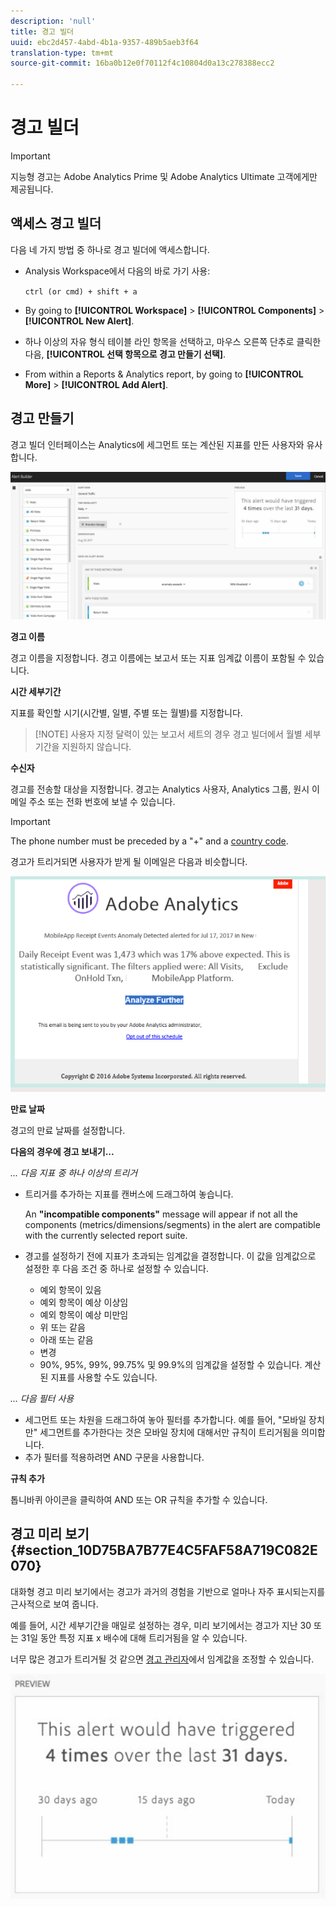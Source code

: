 ```yaml
---
description: 'null'
title: 경고 빌더
uuid: ebc2d457-4abd-4b1a-9357-489b5aeb3f64
translation-type: tm+mt
source-git-commit: 16ba0b12e0f70112f4c10804d0a13c278388ecc2

---
```



# 경고 빌더

>[!IMPORTANT]
>
>지능형 경고는 Adobe Analytics Prime 및 Adobe Analytics Ultimate 고객에게만 제공됩니다.

## 액세스 경고 빌더

다음 네 가지 방법 중 하나로 경고 빌더에 액세스합니다.

* Analysis Workspace에서 다음의 바로 가기 사용:

   `ctrl (or cmd) + shift + a`
* By going to **[!UICONTROL Workspace]** &gt; **[!UICONTROL Components]** &gt; **[!UICONTROL New Alert]**.
* 하나 이상의 자유 형식 테이블 라인 항목을 선택하고, 마우스 오른쪽 단추로 클릭한 다음, **[!UICONTROL 선택 항목으로 경고 만들기 선택]**.
* From within a Reports &amp; Analytics report, by going to **[!UICONTROL More]** &gt; **[!UICONTROL Add Alert]**.

## 경고 만들기

경고 빌더 인터페이스는 Analytics에 세그먼트 또는 계산된 지표를 만든 사용자와 유사합니다.

![](assets/alert_builder.png)

<!--Meike, I edited this table for validation -->

**경고 이름**

경고 이름을 지정합니다. 경고 이름에는 보고서 또는 지표 임계값 이름이 포함될 수 있습니다.

**시간 세부기간**

지표를 확인할 시기(시간별, 일별, 주별 또는 월별)를 지정합니다.

> [!NOTE] 사용자 지정 달력이 있는 보고서 세트의 경우 경고 빌더에서 월별 세부기간을 지원하지 않습니다.

**수신자**

경고를 전송할 대상을 지정합니다. 경고는 Analytics 사용자, Analytics 그룹, 원시 이메일 주소 또는 전화 번호에 보낼 수 있습니다. 

>[!IMPORTANT]
>
>The phone number must be preceded by a "+" and a [country code](https://countrycode.org/).

경고가 트리거되면 사용자가 받게 될 이메일은 다음과 비슷합니다.

![](assets/alerts-email.PNG)

**만료 날짜**

경고의 만료 날짜를 설정합니다. 

**다음의 경우에 경고 보내기...**

*... 다음 지표 중 하나 이상의 트리거*

* 트리거를 추가하는 지표를 캔버스에 드래그하여 놓습니다. 

   An **"incompatible components"** message will appear if not all the components (metrics/dimensions/segments) in the alert are compatible with the currently selected report suite.
* 경고를 설정하기 전에 지표가 초과되는 임계값을 결정합니다. 이 값을 임계값으로 설정한 후 다음 조건 중 하나로 설정할 수 있습니다. 

   * 예외 항목이 있음
   * 예외 항목이 예상 이상임
   * 예외 항목이 예상 미만임
   * 위 또는 같음
   * 아래 또는 같음
   * 변경
   * 90%, 95%, 99%, 99.75% 및 99.9%의 임계값을 설정할 수 있습니다.
   계산된 지표를 사용할 수도 있습니다.

*... 다음 필터 사용*

* 세그먼트 또는 차원을 드래그하여 놓아 필터를 추가합니다. 예를 들어, "모바일 장치만" 세그먼트를 추가한다는 것은 모바일 장치에 대해서만 규칙이 트리거됨을 의미합니다. 
* 추가 필터를 적용하려면 AND 구문을 사용합니다.

**규칙 추가**

톱니바퀴 아이콘을 클릭하여 AND 또는 OR 규칙을 추가할 수 있습니다.

## 경고 미리 보기 {#section_10D75BA7B77E4C5FAF58A719C082E070}

대화형 경고 미리 보기에서는 경고가 과거의 경험을 기반으로 얼마나 자주 표시되는지를 근사적으로 보여 줍니다.

예를 들어, 시간 세부기간을 매일로 설정하는 경우, 미리 보기에서는 경고가 지난 30 또는 31일 동안 특정 지표 x 배수에 대해 트리거됨을 알 수 있습니다.

너무 많은 경고가 트리거될 것 같으면 [경고 관리자](/help/components/c-alerts/alert-manager.md)에서 임계값을 조정할 수 있습니다.

![](assets/alert_preview.png)
